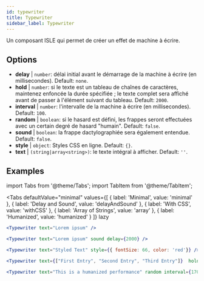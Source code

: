 ```yaml
---
id: typewriter 
title: Typewriter
sidebar_label: Typewriter
---
```


Un composant ISLE qui permet de créer un effet de machine à écrire.

## Options

* __delay__ | `number`: délai initial avant le démarrage de la machine à écrire (en millisecondes). Default: `none`.
* __hold__ | `number`: si le texte est un tableau de chaînes de caractères, maintenez enfoncée la durée spécifiée ; le texte complet sera affiché avant de passer à l'élément suivant du tableau. Default: `2000`.
* __interval__ | `number`: l'intervalle de la machine à écrire (en millisecondes). Default: `100`.
* __random__ | `boolean`: si le hasard est défini, les frappes seront effectuées avec un certain degré de hasard "humain". Default: `false`.
* __sound__ | `boolean`: la frappe dactylographiée sera également entendue. Default: `false`.
* __style__ | `object`: Styles CSS en ligne. Default: `{}`.
* __text__ | `(string|array<string>)`: le texte intégral à afficher. Default: `''`.


## Examples

import Tabs from '@theme/Tabs';
import TabItem from '@theme/TabItem';

<Tabs
    defaultValue="minimal"
    values={[
        { label: 'Minimal', value: 'minimal' },
        { label: 'Delay and Sound', value: 'delayAndSound' },
        { label: 'With CSS', value: 'withCSS' },
        { label: 'Array of Strings', value: 'array' },
        { label: 'Humanized', value: 'humanized' }
    ]}
    lazy
>

<TabItem value="minimal">

```jsx live
<Typewriter text="Lorem ipsum" />
```

</TabItem>

<TabItem value="delayAndSound">

```jsx live
<Typewriter text="Lorem ipsum" sound delay={2000} />
```

</TabItem>

<TabItem value="withCSS">

```jsx live
<Typewriter text="Styled Text" style={{ fontSize: 66, color: 'red'}} />
```

</TabItem>

<TabItem value="array">

```jsx live
<Typewriter text={["First Entry", "Second Entry", "Third Entry"]}  hold={2000} />
```

</TabItem>

<TabItem value="humanized">

```jsx live
<Typewriter text="This is a humanized performance" random interval={170} />
```

</TabItem>

</Tabs>

